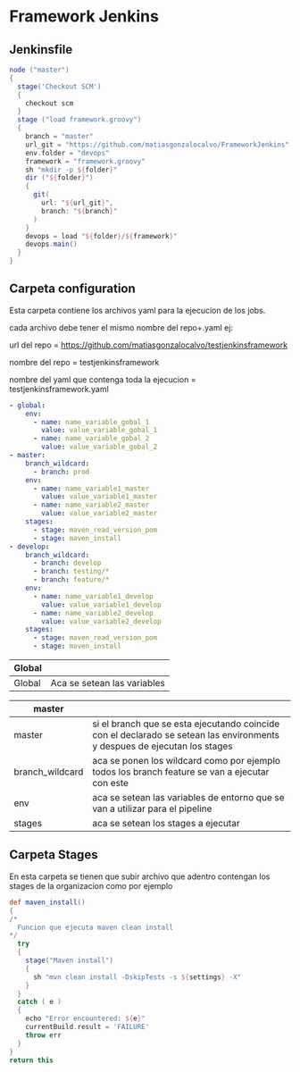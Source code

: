Framework Jenkins
===================
## Jenkinsfile ##
  ```groovy
  node ("master")
  {
    stage('Checkout SCM')
    {
      checkout scm
    }
    stage ("load framework.groovy")
    {
      branch = "master"
      url_git = "https://github.com/matiasgonzalocalvo/FrameworkJenkins"
      env.folder = "devops"
      framework = "framework.groovy"
      sh "mkdir -p ${folder}"
      dir ("${folder}")
      {
        git(
          url: "${url_git}",
          branch: "${branch}"
        )
      }
      devops = load "${folder}/${framework}"
      devops.main()
    }
  }
  ```

## Carpeta configuration ##
  Esta carpeta contiene los archivos yaml para la ejecucion de los jobs. 
  
  cada archivo debe tener el mismo nombre del repo+.yaml ej:
  
  url del repo = https://github.com/matiasgonzalocalvo/testjenkinsframework
  
  nombre del repo = testjenkinsframework
  
  nombre del yaml que contenga toda la ejecucion = testjenkinsframework.yaml

  ```yaml
  - global:
      env:
        - name: name_variable_gobal_1
          value: value_variable_gobal_1
        - name: name_variable_gobal_2
          value: value_variable_gobal_2
  - master:
      branch_wildcard:
        - branch: prod
      env:
        - name: name_variable1_master
          value: value_variable1_master
        - name: name_variable2_master
          value: value_variable2_master
      stages:
        - stage: maven_read_version_pom
        - stage: maven_install
  - develop:
      branch_wildcard:
        - branch: develop
        - branch: testing/*
        - branch: feature/*
      env:
        - name: name_variable1_develop
          value: value_variable1_develop
        - name: name_variable2_develop
          value: value_variable2_develop
      stages:
        - stage: maven_read_version_pom
        - stage: maven_install
  ```

| Global |  |
| --- | --- |
| Global | Aca se setean las variables |


| master |  |
| --- | --- |
| master | si el branch que se esta ejecutando coincide con el declarado se setean las environments y despues de ejecutan los stages |
| branch_wildcard | aca se ponen los wildcard como por ejemplo todos los branch feature se van a ejecutar con este|
| env | aca se setean las variables de entorno que se van a utilizar para el pipeline |
| stages| aca se setean los stages a ejecutar |

## Carpeta Stages ##
  En esta carpeta se tienen que subir archivo que adentro contengan los stages de la organizacion como por ejemplo 
  ```groovy
  def maven_install()
  {
  /*
    Funcion que ejecuta maven clean install 
  */
    try
    {
      stage("Maven install")
      {
        sh "mvn clean install -DskipTests -s ${settings} -X"
      }
    }
    catch ( e )
    {
      echo "Error encountered: ${e}"
      currentBuild.result = 'FAILURE'
      throw err
    }
  }
  return this
  ```
